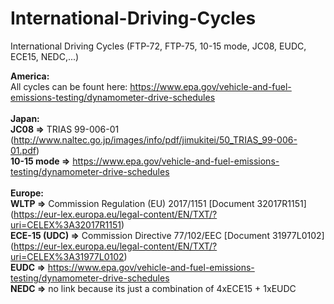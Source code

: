 # International-Driving-Cycles
International Driving Cycles (FTP-72, FTP-75, 10-15 mode, JC08, EUDC, ECE15, NEDC,...)


**America:**
<br>
All cycles can be fount here: https://www.epa.gov/vehicle-and-fuel-emissions-testing/dynamometer-drive-schedules
<br><br>
**Japan:**
<br>
**JC08  =>**  TRIAS 99-006-01 (http://www.naltec.go.jp/images/info/pdf/jimukitei/50_TRIAS_99-006-01.pdf)
<br>
**10-15 mode  =>**  https://www.epa.gov/vehicle-and-fuel-emissions-testing/dynamometer-drive-schedules
<br><br>
**Europe:**
<br>
**WLTP  =>**  Commission Regulation (EU) 2017/1151 [Document 32017R1151] (https://eur-lex.europa.eu/legal-content/EN/TXT/?uri=CELEX%3A32017R1151)
<br>
**ECE-15 (UDC)  =>**  Commission Directive 77/102/EEC [Document 31977L0102] (https://eur-lex.europa.eu/legal-content/EN/TXT/?uri=CELEX%3A31977L0102)
<br>
**EUDC  =>**  https://www.epa.gov/vehicle-and-fuel-emissions-testing/dynamometer-drive-schedules
<br>
**NEDC  =>**  no link because its just a combination of 4xECE15 + 1xEUDC


